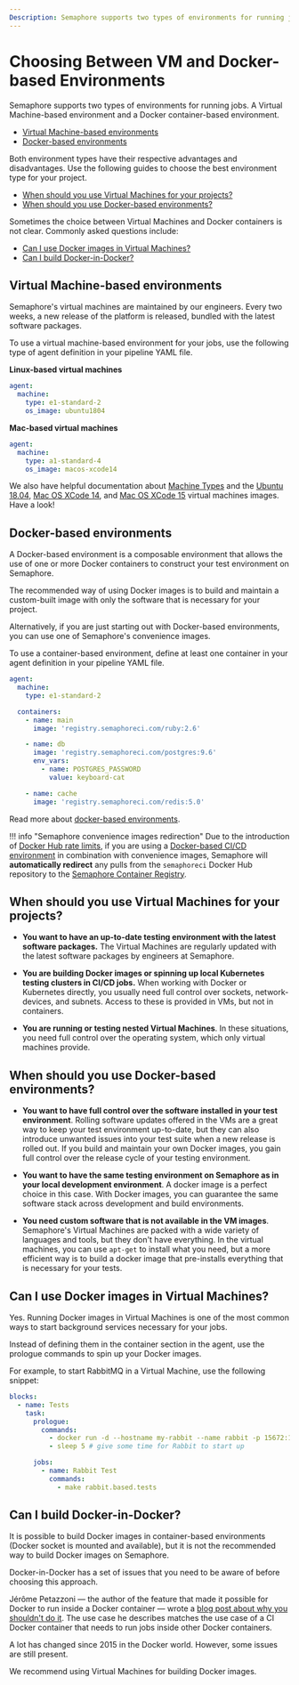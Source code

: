 ```yaml
---
Description: Semaphore supports two types of environments for running jobs. A Virtual Machine-based environment and a Docker container-based environment.
---
```


# Choosing Between VM and Docker-based Environments

Semaphore supports two types of environments for running jobs. A Virtual Machine-based 
environment and a Docker container-based environment.

- [Virtual Machine-based environments](#virtual-machine-based-environments)
- [Docker-based environments](#docker-based-environments)

Both environment types have their respective advantages and disadvantages.
Use the following guides to choose the best environment type for your project.

- [When should you use Virtual Machines for your projects?](#when-should-you-use-virtual-machines-for-your-projects)
- [When should you use Docker-based environments?](#when-should-you-use-docker-based-environments)

Sometimes the choice between Virtual Machines and Docker containers is not clear.
Commonly asked questions include:

- [Can I use Docker images in Virtual Machines?](#can-i-use-docker-images-in-virtual-machines)
- [Can I build Docker-in-Docker?](#can-i-build-docker-in-docker)

## Virtual Machine-based environments

Semaphore's virtual machines are maintained by our engineers. Every two weeks, a
new release of the platform is released, bundled with the latest software
packages.

To use a virtual machine-based environment for your jobs, use the following type
of agent definition in your pipeline YAML file.

**Linux-based virtual machines**

``` yaml
agent:
  machine:
    type: e1-standard-2
    os_image: ubuntu1804
```

**Mac-based virtual machines**

``` yaml
agent:
  machine:
    type: a1-standard-4
    os_image: macos-xcode14
```

We also have helpful documentation about [Machine Types][machine-types] and the
[Ubuntu 18.04][ubuntu1804], [Mac OS XCode 14][xcode14], and [Mac OS XCode 15][xcode15] virtual machines images.
Have a look!

## Docker-based environments

A Docker-based environment is a composable environment that allows the use
of one or more Docker containers to construct your test environment on
Semaphore.

The recommended way of using Docker images is to build and maintain a
custom-built image with only the software that is necessary for your
project.

Alternatively, if you are just starting out with Docker-based environments, you
can use one of Semaphore's convenience images.

To use a container-based environment, define at least one container in your
agent definition in your pipeline YAML file.

``` yaml
agent:
  machine:
    type: e1-standard-2

  containers:
    - name: main
      image: 'registry.semaphoreci.com/ruby:2.6'

    - name: db
      image: 'registry.semaphoreci.com/postgres:9.6'
      env_vars:
        - name: POSTGRES_PASSWORD
          value: keyboard-cat

    - name: cache
      image: 'registry.semaphoreci.com/redis:5.0'
```

Read more about [docker-based environments][docker-based].

!!! info "Semaphore convenience images redirection"
	Due to the introduction of [Docker Hub rate limits](/ci-cd-environment/docker-authentication/), if you are using a [Docker-based CI/CD environment](/ci-cd-environment/custom-ci-cd-environment-with-docker/) in combination with convenience images, Semaphore will **automatically redirect** any pulls from the `semaphoreci` Docker Hub repository to the [Semaphore Container Registry](/ci-cd-environment/semaphore-registry-images/).	

## When should you use Virtual Machines for your projects?

- **You want to have an up-to-date testing environment with the latest software
  packages.** The Virtual Machines are regularly updated with the latest software 
  packages by engineers at Semaphore.

- **You are building Docker images or spinning up local Kubernetes testing
  clusters in CI/CD jobs.** When working with Docker or Kubernetes directly,
  you usually need full control over sockets, network-devices, and subnets.
  Access to these is provided in VMs, but not in containers.

- **You are running or testing nested Virtual Machines**. In these situations,
  you need full control over the operating system, which only virtual machines
  provide.

## When should you use Docker-based environments?

- **You want to have full control over the software installed in your test
  environment**. Rolling software updates offered in the VMs are a great way to
  keep your test environment up-to-date, but they can also introduce unwanted
  issues into your test suite when a new release is rolled out. If you build and
  maintain your own Docker images, you gain full control over the release cycle
  of your testing environment.

- **You want to have the same testing environment on Semaphore as in your local
  development environment**. A docker image is a perfect choice in this case.
  With Docker images, you can guarantee the same software stack across
  development and build environments.

- **You need custom software that is not available in the VM images**.
  Semaphore's Virtual Machines are packed with a wide variety of languages and
  tools, but they don't have everything. In the virtual machines, you
  can use `apt-get` to install what you need, but a more efficient way is to build a
  docker image that pre-installs everything that is necessary for your tests.

## Can I use Docker images in Virtual Machines?

Yes. Running Docker images in Virtual Machines is one of the most common ways to
start background services necessary for your jobs.

Instead of defining them in the container section in the agent, use the
prologue commands to spin up your Docker images.

For example, to start RabbitMQ in a Virtual Machine, use the following snippet:

``` yaml
blocks:
  - name: Tests
    task:
      prologue:
        commands:
          - docker run -d --hostname my-rabbit --name rabbit -p 15672:15672 -p 5672:5672 rabbitmq:3-management
          - sleep 5 # give some time for Rabbit to start up

      jobs:
        - name: Rabbit Test
          commands:
            - make rabbit.based.tests
```

## Can I build Docker-in-Docker?

It is possible to build Docker images in container-based environments 
(Docker socket is mounted and available), but it is not the 
recommended way to build Docker images on Semaphore.

Docker-in-Docker has a set of issues that you need to be aware of before
choosing this approach.

Jérôme Petazzoni — the author of the feature that made it possible for Docker to
run inside a Docker container — wrote a [blog post about why you shouldn't do it][blog-docker-in-docker].
The use case he describes matches the use case of a CI Docker container that
needs to run jobs inside other Docker containers.

A lot has changed since 2015 in the Docker world. However, some issues are still
present.

We recommend using Virtual Machines for building Docker images.

[machine-types]: https://docs.semaphoreci.com/ci-cd-environment/machine-types/
[ubuntu1804]: https://docs.semaphoreci.com/ci-cd-environment/ubuntu-18.04-image/
[xcode14]: https://docs.semaphoreci.com/ci-cd-environment/macos-xcode-14-image/
[xcode15]: https://docs.semaphoreci.com/ci-cd-environment/macos-xcode-15-image/
[docker-based]: https://docs.semaphoreci.com/ci-cd-environment/custom-ci-cd-environment-with-docker/
[blog-docker-in-docker]: https://jpetazzo.github.io/2015/09/03/do-not-use-docker-in-docker-for-ci/
